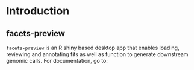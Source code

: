 # Introduction

## facets-preview

`facets-preview` is an R shiny based desktop app that enables loading, reviewing and annotating fits as well as function to generate downstream genomic calls. For documentation, go to:

